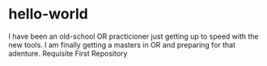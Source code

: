 # hello-world
I have been an old-school OR practicioner just getting up to speed with the new tools.
I am finally getting a masters in OR and preparing for that adenture.
Requisite First Repository

